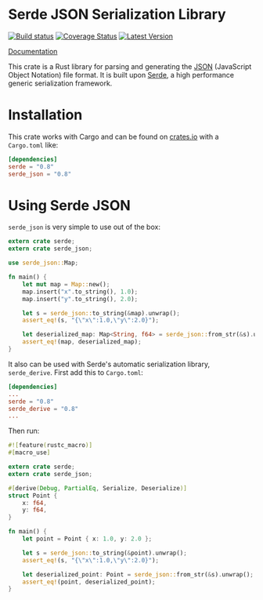 Serde JSON Serialization Library
================================

[![Build status](https://api.travis-ci.org/serde-rs/json.png)](https://travis-ci.org/serde-rs/json)
[![Coverage Status](https://coveralls.io/repos/serde-rs/json/badge.svg?branch=master&service=github)](https://coveralls.io/github/serde-rs/json?branch=master)
[![Latest Version](https://img.shields.io/crates/v/serde_json.svg)](https://crates.io/crates/serde\_json)

[Documentation](http://docs.serde.rs/serde_json/)

This crate is a Rust library for parsing and generating the
[JSON](http://json.org) (JavaScript Object Notation) file format. It is built
upon [Serde](https://github.com/serde-rs/serde), a high performance generic
serialization framework.

Installation
============

This crate works with Cargo and can be found on
[crates.io](https://crates.io/crates/serde_json) with a `Cargo.toml` like:

```toml
[dependencies]
serde = "0.8"
serde_json = "0.8"
```

Using Serde JSON
================

`serde_json` is very simple to use out of the box:

```rust
extern crate serde;
extern crate serde_json;

use serde_json::Map;

fn main() {
    let mut map = Map::new();
    map.insert("x".to_string(), 1.0);
    map.insert("y".to_string(), 2.0);

    let s = serde_json::to_string(&map).unwrap();
    assert_eq!(s, "{\"x\":1.0,\"y\":2.0}");

    let deserialized_map: Map<String, f64> = serde_json::from_str(&s).unwrap();
    assert_eq!(map, deserialized_map);
}
```

It also can be used with Serde's automatic serialization library,
`serde_derive`. First add this to `Cargo.toml`:

```toml
[dependencies]
...
serde = "0.8"
serde_derive = "0.8"
...
```

Then run:

```rust
#![feature(rustc_macro)]
#[macro_use]

extern crate serde;
extern crate serde_json;

#[derive(Debug, PartialEq, Serialize, Deserialize)]
struct Point {
    x: f64,
    y: f64,
}

fn main() {
    let point = Point { x: 1.0, y: 2.0 };

    let s = serde_json::to_string(&point).unwrap();
    assert_eq!(s, "{\"x\":1.0,\"y\":2.0}");

    let deserialized_point: Point = serde_json::from_str(&s).unwrap();
    assert_eq!(point, deserialized_point);
}
```
